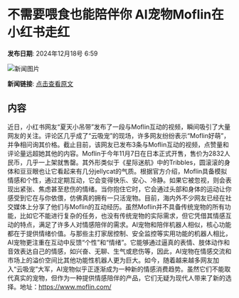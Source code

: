 # 不需要喂食也能陪伴你 AI宠物Moflin在小红书走红

**发布日期**: 2024年12月18号 6:59

![新闻图片](https://upload.chinaz.com/2024/1218/6387013095825847278197409.png)

**新闻链接**: [点击查看原文](https://www.aibase.com/zh/news/14073)

## 内容

近日，小红书网友“夏天小吊带”发布了一段与Moflin互动的视频，瞬间吸引了大量网友的关注。评论区几乎成了“云吸宠”的现场，许多网友纷纷表示“Moflin好萌”，并争相问询其价格。截止目前，该网友已发布3条与Moflin互动的视频，点赞量和评论量远超她其他的内容。Moflin于今年11月7日在日本正式开售，售价为2832人民币，几乎一上架就售罄。其外形类似于《星际迷航》中的Tribbles，圆滚滚的身体和豆豆眼也让它看起来有几分jellycat的气质。根据官方介绍，Moflin具备模拟情感和个性，通过定期互动，它会变得快乐、安心、冷静。如果它被忽视，则会表现出紧张、焦虑甚至悲伤的情绪。当你抱住它时，它会通过头部和身体的运动让你感受到它在与你依偎，仿佛真的拥有一只活宠物。目前，海内外不少网友已经在社交媒体上分享了他们与Moflin的互动经历。虽然Moflin并不具备传统宠物的所有功能，比如它不能进行复杂的任务，也没有传统宠物的实际需求，但它凭借其情感互动的特点，满足了许多人对情感陪伴的需求。AI宠物和陪伴机器人相似，核心功能都在于提供情绪价值。与那些主打家居控制、安全监控等实用功能的机器人相比，AI宠物更注重在互动中反馈“个性”和“情绪”。它能够通过逼真的表情、肢体动作和音效表达自己的情感，如兴奋、无聊、生气或悲伤等，因此，AI宠物在情感交流和市场上的溢价空间比其他功能性机器人更为巨大。如今，随着越来越多网友加入“云吸宠”大军，AI宠物似乎正逐渐成为一种新的情感消费趋势。虽然它们不能取代真实的宠物，但作为一种提供情感陪伴的产品，它们无疑为现代人带来了新的选择。地址：https://www.moflin.com/

